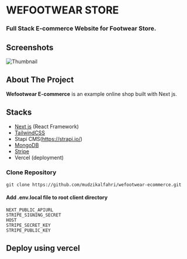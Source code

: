 # WEFOOTWEAR STORE

### Full Stack E-commerce Website for Footwear Store.

## Screenshots

![Thumbnail](https://i.ibb.co/bLb6DpL/wefootwear-ss-min.jpg)

## About The Project

**Wefootwear E-commerce** is an example online shop built with Next js.

## Stacks

- [Next js](https://nextjs.org/) (React Framework)
- [TailwindCSS](https://tailwindcss.com/)
- Stapi CMS(https://strapi.io/)
- [MongoDB](https://www.mongodb.com/cloud/atlas)
- [Stripe](https://stripe.com)
- Vercel (deployment)

### Clone Repository

```
git clone https://github.com/mudzikalfahri/wefootwear-ecommerce.git
```

#### Add .env.local file to root client directory

```
NEXT_PUBLIC_APIURL
STRIPE_SIGNING_SECRET
HOST
STRIPE_SECRET_KEY
STRIPE_PUBLIC_KEY
```

## Deploy using vercel
